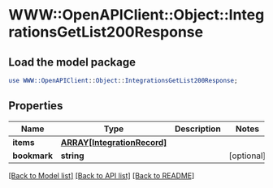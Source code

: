 # WWW::OpenAPIClient::Object::IntegrationsGetList200Response

## Load the model package
```perl
use WWW::OpenAPIClient::Object::IntegrationsGetList200Response;
```

## Properties
Name | Type | Description | Notes
------------ | ------------- | ------------- | -------------
**items** | [**ARRAY[IntegrationRecord]**](IntegrationRecord.md) |  | 
**bookmark** | **string** |  | [optional] 

[[Back to Model list]](../README.md#documentation-for-models) [[Back to API list]](../README.md#documentation-for-api-endpoints) [[Back to README]](../README.md)


